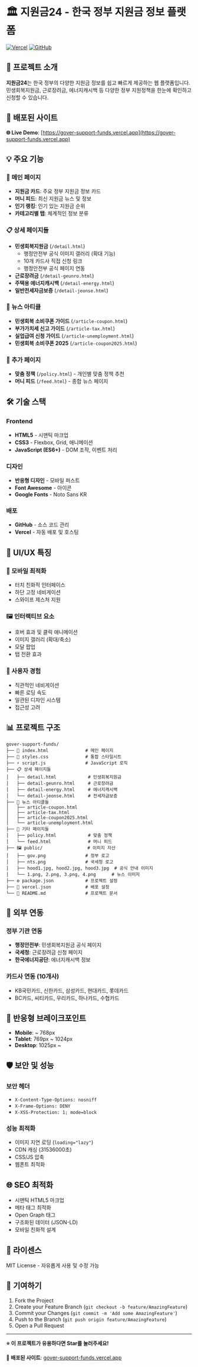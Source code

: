 # 🏛️ 지원금24 - 한국 정부 지원금 정보 플랫폼

[![Vercel](https://img.shields.io/badge/Deployed%20on-Vercel-black?style=flat&logo=vercel)](https://gover-support-funds.vercel.app)
[![GitHub](https://img.shields.io/badge/Source-GitHub-blue?style=flat&logo=github)](https://github.com/kingshandstudio/gover-support-funds)

## 🌟 **프로젝트 소개**

**지원금24**는 한국 정부의 다양한 지원금 정보를 쉽고 빠르게 제공하는 웹 플랫폼입니다. 
민생회복지원금, 근로장려금, 에너지캐시백 등 다양한 정부 지원정책을 한눈에 확인하고 신청할 수 있습니다.

## 🚀 **배포된 사이트**

**🌐 Live Demo**: [https://gover-support-funds.vercel.app](https://gover-support-funds.vercel.app)

## 💡 **주요 기능**

### 📱 **메인 페이지**
- **지원금 카드**: 주요 정부 지원금 정보 카드
- **머니 피드**: 최신 지원금 뉴스 및 정보
- **인기 랭킹**: 인기 있는 지원금 순위
- **카테고리별 탭**: 체계적인 정보 분류

### 📋 **상세 페이지들**
- **민생회복지원금** (`/detail.html`)
  - 행정안전부 공식 이미지 갤러리 (확대 기능)
  - 10개 카드사 직접 신청 링크
  - 행정안전부 공식 페이지 연동
- **근로장려금** (`/detail-geunro.html`)
- **주택용 에너지캐시백** (`/detail-energy.html`)
- **일반전세자금보증** (`/detail-jeonse.html`)

### 📰 **뉴스 아티클**
- **민생회복 소비쿠폰 가이드** (`/article-coupon.html`)
- **부가가치세 신고 가이드** (`/article-tax.html`)
- **실업급여 신청 가이드** (`/article-unemployment.html`)
- **민생회복 소비쿠폰 2025** (`/article-coupon2025.html`)

### 🎯 **추가 페이지**
- **맞춤 정책** (`/policy.html`) - 개인별 맞춤 정책 추천
- **머니 피드** (`/feed.html`) - 종합 뉴스 페이지

## 🛠️ **기술 스택**

### **Frontend**
- **HTML5** - 시맨틱 마크업
- **CSS3** - Flexbox, Grid, 애니메이션
- **JavaScript (ES6+)** - DOM 조작, 이벤트 처리

### **디자인**
- **반응형 디자인** - 모바일 퍼스트
- **Font Awesome** - 아이콘
- **Google Fonts** - Noto Sans KR

### **배포**
- **GitHub** - 소스 코드 관리
- **Vercel** - 자동 배포 및 호스팅

## 🎨 **UI/UX 특징**

### **📱 모바일 최적화**
- 터치 친화적 인터페이스
- 하단 고정 네비게이션
- 스와이프 제스처 지원

### **🖼️ 인터랙티브 요소**
- 호버 효과 및 클릭 애니메이션
- 이미지 갤러리 (확대/축소)
- 모달 팝업
- 탭 전환 효과

### **🎯 사용자 경험**
- 직관적인 네비게이션
- 빠른 로딩 속도
- 일관된 디자인 시스템
- 접근성 고려

## 📊 **프로젝트 구조**

```
gover-support-funds/
├── 📄 index.html              # 메인 페이지
├── 🎨 styles.css              # 통합 스타일시트
├── ⚡ script.js               # JavaScript 로직
├── 📋 상세 페이지들
│   ├── detail.html            # 민생회복지원금
│   ├── detail-geunro.html     # 근로장려금
│   ├── detail-energy.html     # 에너지캐시백
│   └── detail-jeonse.html     # 전세자금보증
├── 📰 뉴스 아티클들
│   ├── article-coupon.html
│   ├── article-tax.html
│   ├── article-coupon2025.html
│   └── article-unemployment.html
├── 🎯 기타 페이지들
│   ├── policy.html            # 맞춤 정책
│   └── feed.html              # 머니 피드
├── 🖼️ public/                 # 이미지 자산
│   ├── gov.png               # 정부 로고
│   ├── nts.png               # 국세청 로고
│   ├── hood1.jpg, hood2.jpg, hood3.jpg  # 공식 안내 이미지
│   └── 1.png, 2.png, 3.png, 4.png      # 뉴스 이미지
├── ⚙️ package.json            # 프로젝트 설정
├── 🚀 vercel.json             # 배포 설정
└── 📝 README.md               # 프로젝트 문서
```

## 🔗 **외부 연동**

### **정부 기관 연동**
- **행정안전부**: 민생회복지원금 공식 페이지
- **국세청**: 근로장려금 신청 페이지
- **한국에너지공단**: 에너지캐시백 정보

### **카드사 연동** (10개사)
- KB국민카드, 신한카드, 삼성카드, 현대카드, 롯데카드
- BC카드, 씨티카드, 우리카드, 하나카드, 수협카드

## 📱 **반응형 브레이크포인트**

- **Mobile**: ~ 768px
- **Tablet**: 769px ~ 1024px  
- **Desktop**: 1025px ~

## 🛡️ **보안 및 성능**

### **보안 헤더**
- `X-Content-Type-Options: nosniff`
- `X-Frame-Options: DENY`
- `X-XSS-Protection: 1; mode=block`

### **성능 최적화**
- 이미지 지연 로딩 (`loading="lazy"`)
- CDN 캐싱 (31536000초)
- CSS/JS 압축
- 웹폰트 최적화

## 🌐 **SEO 최적화**

- 시맨틱 HTML5 마크업
- 메타 태그 최적화
- Open Graph 태그
- 구조화된 데이터 (JSON-LD)
- 모바일 친화적 설계



## 📄 **라이센스**

MIT License - 자유롭게 사용 및 수정 가능

## 🤝 **기여하기**

1. Fork the Project
2. Create your Feature Branch (`git checkout -b feature/AmazingFeature`)
3. Commit your Changes (`git commit -m 'Add some AmazingFeature'`)
4. Push to the Branch (`git push origin feature/AmazingFeature`)
5. Open a Pull Request

---

**⭐ 이 프로젝트가 유용하다면 Star를 눌러주세요!**

**🚀 배포된 사이트**: [gover-support-funds.vercel.app](https://gover-support-funds.vercel.app) 